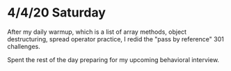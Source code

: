 # 4/4/20 Saturday 

After my daily warmup, which is a list of array methods, object destructuring, spread operator practice, I redid the "pass by reference" 301 challenges. 

Spent the rest of the day preparing for my upcoming behavioral interview. 